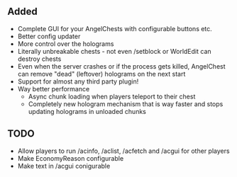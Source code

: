 ## Added
- Complete GUI for your AngelChests with configurable buttons etc.
- Better config updater
- More control over the holograms
- Literally unbreakable chests - not even /setblock or WorldEdit can destroy chests
- Even when the server crashes or if the process gets killed, AngelChest can remove "dead" (leftover) holograms on the next start
- Support for almost any third party plugin!
- Way better performance
  - Async chunk loading when players teleport to their chest
  - Completely new hologram mechanism that is way faster and stops updating holograms in unloaded chunks


## TODO
- Allow players to run /acinfo, /aclist, /acfetch and /acgui for other players
- Make EconomyReason configurable
- Make text in /acgui conigurable